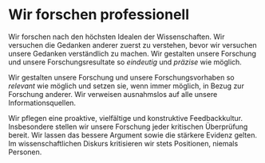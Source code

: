 <!--
   NAME - The NAME of this project is:
ethos

  FILE - The FILENAME of the current file is:
/v5a1.md

  CREATION - This project was CREATED on:
2017-01-28-16:15:00 UTC

  MODIFICATION - This project was last MODIFIED on:
2017-01-28-16:15:00 UTC

  VERSION - The current VERSION of this project is:
<git-commit-hash>-2017-01-28-16:15:00 UTC

  CREATOR(S) - This project was CREATED by:
Michael Czechowski, Martin Maga

  CONTACT - You can CONTACT the creator(s) or developer(s) of this project at:
E-Mail: mail@martinmaga.de

  COPYRIGHT - The COPYRIGHT holder of this project is:
COPYRIGHT (c) 2016 Martin Maga

  LICENSE - This project is LICENSED under the following license:
Martin Maga 2016 CC BY-SA 4.0 https://creativecommons.org

  SUBFILE – This is a SUBFILE! For more INFORMATION on this project go to:
/README.md
-->

# Wir forschen professionell
Wir forschen nach den höchsten Idealen der Wissenschaften.
Wir versuchen die Gedanken anderer zuerst zu verstehen, bevor wir versuchen unsere Gedanken verständlich zu machen.
Wir gestalten unsere Forschung und unsere Forschungsresultate so *eindeutig* und *präzise* wie möglich.

Wir gestalten unsere Forschung und unsere Forschungsvorhaben so *relevant* wie möglich und setzen sie, wenn immer möglich, in Bezug zur Forschung anderer.
Wir verweisen ausnahmslos auf alle unsere Informationsquellen.

Wir pflegen eine proaktive, vielfältige und konstruktive Feedbackkultur.
Insbesondere stellen wir unsere Forschung jeder kritischen Überprüfung bereit.
Wir lassen das bessere Argument sowie die stärkere Evidenz gelten.
Im wissenschaftlichen Diskurs kritisieren wir stets Positionen, niemals Personen.
